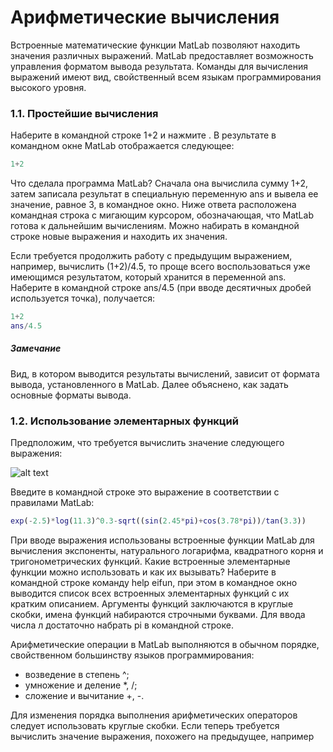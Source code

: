 # Арифметические вычисления

Встроенные математические функции MatLab позволяют находить значения различных выражений. MatLab предоставляет возможность управления форматом вывода результата. Команды для вычисления выражений имеют вид, свойственный всем языкам программирования высокого уровня.

### 1.1. Простейшие вычисления

Наберите в командной строке 1+2 и нажмите <Enter>. В результате в командном окне MatLab отображается следующее:

```matlab
1+2 
```

Что сделала программа MatLab? Сначала она вычислила сумму 1+2, затем записала результат в специальную переменную ans и вывела ее значение, равное 3, в командное окно. Ниже ответа расположена командная строка с мигающим курсором, обозначающая, что MatLab готова к дальнейшим вычислениям. Можно набирать в командной строке новые выражения и находить их значения.

Если требуется продолжить работу с предыдущим выражением, например, вычислить (1+2)/4.5, то проще всего воспользоваться уже имеющимся результатом, который хранится в переменной ans. Наберите в командной строке ans/4.5 (при вводе десятичных дробей используется точка), получается:

```matlab
1+2
ans/4.5 
```

##### Замечание

Вид, в котором выводится результаты вычислений, зависит от формата вывода, установленного в MatLab. Далее объяснено, как задать основные форматы вывода.

### 1.2. Использование элементарных функций
Предположим, что требуется вычислить значение следующего выражения:

![alt text](http://life-prog.ru/matlab/mat1_clip_image004.gif "Logo Title Text 1")

Введите в командной строке это выражение в соответствии с правилами MatLab:
```matlab
exp(-2.5)*log(11.3)^0.3-sqrt((sin(2.45*pi)+cos(3.78*pi))/tan(3.3))
```

При вводе выражения использованы встроенные функции MatLab для вычисления экспоненты, натурального логарифма, квадратного корня и тригонометрических функций. Какие встроенные элементарные функции можно использовать и как их вызывать? Наберите в командной строке команду help eifun, при этом в командное окно выводится список всех встроенных элементарных функций с их кратким описанием. Аргументы функций заключаются в круглые скобки, имена функций набираются строчными буквами. Для ввода числа л достаточно набрать pi в командной строке.

Арифметические операции в MatLab выполняются в обычном порядке, свойственном большинству языков программирования:

- возведение в степень ^; 
- умножение и деление *, /;
- сложение и вычитание +, -.

Для изменения порядка выполнения арифметических операторов следует использовать круглые скобки. 
Если теперь требуется вычислить значение выражения, похожего на предыдущее, например


